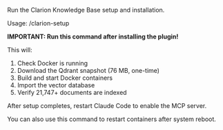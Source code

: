 Run the Clarion Knowledge Base setup and installation.

Usage: /clarion-setup

**IMPORTANT: Run this command after installing the plugin!**

This will:
1. Check Docker is running
2. Download the Qdrant snapshot (76 MB, one-time)
3. Build and start Docker containers
4. Import the vector database
5. Verify 21,747+ documents are indexed

After setup completes, restart Claude Code to enable the MCP server.

You can also use this command to restart containers after system reboot.
